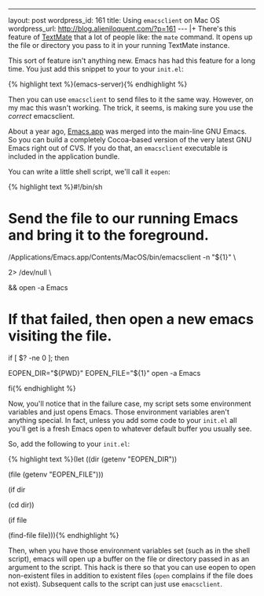 --- 
layout: post
wordpress_id: 161
title: Using <code>emacsclient</code> on Mac OS
wordpress_url: http://blog.alieniloquent.com/?p=161
--- |+
There's this feature of [TextMate][1] that a lot of people like: the `mate`
command. It opens up the file or directory you pass to it in your running
TextMate instance.

This sort of feature isn't anything new. Emacs has had this feature for a long
time. You just add this snippet to your to your `init.el`:

{% highlight text %}(emacs-server){% endhighlight %}

Then you can use `emacsclient` to send files to it the same way. However, on
my mac this wasn't working. The trick, it seems, is making sure you use the
_correct_ emacsclient.

About a year ago, [Emacs.app][2] was merged into the main-line GNU Emacs. So
you can build a completely Cocoa-based version of the very latest GNU Emacs
right out of CVS. If you do that, an `emacsclient` executable is included in
the application bundle.

You can write a little shell script, we'll call it `eopen`:

{% highlight text %}#!/bin/sh

# Send the file to our running Emacs and bring it to the foreground.

/Applications/Emacs.app/Contents/MacOS/bin/emacsclient -n "${1}" \

2> /dev/null \

&& open -a Emacs

# If that failed, then open a new emacs visiting the file.

if [ $? -ne 0 ]; then

EOPEN_DIR="${PWD}" EOPEN_FILE="${1}" open -a Emacs

fi{% endhighlight %}

Now, you'll notice that in the failure case, my script sets some environment
variables and just opens Emacs. Those environment variables aren't anything
special. In fact, unless you add some code to your `init.el` all you'll get is
a fresh Emacs open to whatever default buffer you usually see.

So, add the following to your `init.el`:

{% highlight text %}(let ((dir (getenv "EOPEN_DIR"))

(file (getenv "EOPEN_FILE")))

(if dir

(cd dir))

(if file

(find-file file))){% endhighlight %}

Then, when you have those environment variables set (such as in the shell
script), emacs will open up a buffer on the file or directory passed in as an
argument to the script. This hack is there so that you can use eopen to open
non-existent files in addition to existent files (`open` complains if the file
does not exist). Subsequent calls to the script can just use `emacsclient`.

   [1]: http://macromates.com/

   [2]: http://emacs-app.sourceforge.net/

